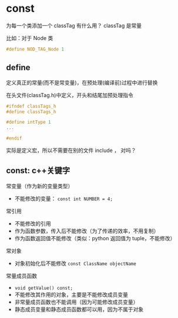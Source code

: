 # const

为每一个类添加一个 classTag 有什么用？ classTag 是常量

比如：对于 Node 类

```cpp
#define NOD_TAG_Node 1
```

## define

定义真正的常量\(而不是常变量\)，在预处理\(编译前\)过程中进行替换

在头文件\(classTag.h\)中定义，开头和结尾加预处理指令

```cpp
#ifndef classTags_h
#define classTags_h

#define intType 1
...

#endif
```

实际是定义宏，所以不需要在别的文件 include ， 对吗？

## const: c++关键字

常变量（作为新的变量类型）

* 不能修改的变量： `const int NUMBER = 4;`

常引用

* 不能修改的引用
* 作为函数参数，传入后不能修改（为了传递的效率，不用复制）
* 作为函数返回值不能修改（类似：python 返回值为 tuple，不能修改）

常对象

* 对象初始化后不能修改  `const ClassName objectName`

常量成员函数

* `void getValue() const;`
* 不能修改其作用的对象，主要是不能修改成员变量
* 非常量成员函数也不能调用（因为可能修改成员变量）
* 静态成员变量和静态成员函数都可以用，因为不属于对象

